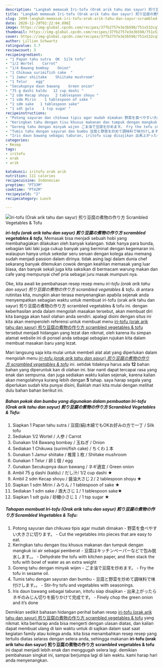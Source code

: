 ```yaml
---
description: "Langkah memasak Iri-tofu (Orak arik tahu dan sayur) 煎り豆腐の煮物の作り方 Scrambled Vegetables &amp;amp; Tofu yang enak"
title: "Langkah memasak Iri-tofu (Orak arik tahu dan sayur) 煎り豆腐の煮物の作り方 Scrambled Vegetables &amp;amp; Tofu yang enak"
slug: 2499-langkah-memasak-iri-tofu-orak-arik-tahu-dan-sayur-scrambled-vegetables-and-amp-tofu-yang-enak
date: 2020-12-29T02:22:04.898Z
image: https://img-global.cpcdn.com/recipes/37fb2757e3e3b598/751x532cq70/iri-tofu-orak-arik-tahu-dan-sayur-煎り豆腐の煮物の作り方-scrambled-vegetables-tofu-foto-resep-utama.jpg
thumbnail: https://img-global.cpcdn.com/recipes/37fb2757e3e3b598/751x532cq70/iri-tofu-orak-arik-tahu-dan-sayur-煎り豆腐の煮物の作り方-scrambled-vegetables-tofu-foto-resep-utama.jpg
cover: https://img-global.cpcdn.com/recipes/37fb2757e3e3b598/751x532cq70/iri-tofu-orak-arik-tahu-dan-sayur-煎り豆腐の煮物の作り方-scrambled-vegetables-tofu-foto-resep-utama.jpg
author: Lillian Schwartz
ratingvalue: 3.7
reviewcount: 3
recipeingredient:
- "1 Papan tahu sutra  OK  Silk tofu"
- "1/2 Wortel    Carrot"
- "1/4 Bawang bombay    Onion"
- "1 Chikuwa surimifish cake  "
- "1 Jamur shiitake    Shiitake mushroom"
- "1 Telur    egg"
- "Secukupnya daun bawang    Green onion"
- "75 g dashi kaldu   12 cup dashi "
- "2 sdm Kecap shoyu   2 tablespoon shoyu "
- "1 sdm Mirin    1 tablespoon of sake "
- "1 sdm sake   1 tablespoon sake"
- "1 sdt gula    1 tsp sugar "
recipeinstructions:
- "Potong sayuran dan chikuwa tipis agar mudah dimakan 野菜を食べやすい大きさに切ります。 Cut the vegetables into pieces that are easy to eat."
- "Keringkan tahu dengan tisu khusus makanan dan tumpuk dengan mangkuk isi air sebagai pemberat 豆腐はキッチンペーパーなどで包み脱水します。。 Dehydrate the tofu with kitchen paper, and then stack the tofu with bowl of water as an extra weight"
- "Goreng tahu dengan minyak wijen ごま油で豆腐を炒めます。 Fry the tofu in sesame oil."
- "Tumis tahu dengan sayuran dan bumbu 豆腐と野菜を炒めて調味料で味付けします。。 Stir-fry tofu and vegetables with seasonings."
- "Iris daun bawang sebagai taburan, iritofu siap disajikan 出来上がったらネギのみじん切りを振りかけて完成です。 Finely chop the green onion and it’s done"
categories:
- Resep
tags:
- iritofu
- orak
- arik

katakunci: iritofu orak arik 
nutrition: 111 calories
recipecuisine: Indonesian
preptime: "PT33M"
cooktime: "PT42M"
recipeyield: "2"
recipecategory: Lunch

---
```



![Iri-tofu (Orak arik tahu dan sayur) 煎り豆腐の煮物の作り方 Scrambled Vegetables &amp; Tofu](https://img-global.cpcdn.com/recipes/37fb2757e3e3b598/751x532cq70/iri-tofu-orak-arik-tahu-dan-sayur-煎り豆腐の煮物の作り方-scrambled-vegetables-tofu-foto-resep-utama.jpg)

<b><i>iri-tofu (orak arik tahu dan sayur) 煎り豆腐の煮物の作り方 scrambled vegetables &amp; tofu</i></b>, Memasak bisa menjadi sebuah hobi yang membahagiakan dilakukan oleh banyak kalangan. tidak hanya para bunda, sebagian laki laki juga cukup banyak yang berminat dengan kegemaran ini. walaupun hanya untuk sekedar seru seruan dengan kolega atau memang sudah menjadi passion dalam dirinya. tidak asing lagi dalam dunia chef sekarang banyak ditemukan cowok dengan keahlian memasak yang luar biasa, dan banyak sekali juga kita saksikan di bermacam warung makan dan cafe yang mempunyai chef pria sebagai juru masak mumpuni nya.

Oke, kita awali ke pembahasan resep resep menu <i>iri-tofu (orak arik tahu dan sayur) 煎り豆腐の煮物の作り方 scrambled vegetables &amp; tofu</i>. di antara rutinitas kita, mungkin akan terasa menyenangkan apabila sejenak anda menyempatkan sebagian waktu untuk membuat iri-tofu (orak arik tahu dan sayur) 煎り豆腐の煮物の作り方 scrambled vegetables &amp; tofu ini. dengan keberhasilan anda dalam mengolah masakan tersebut, akan membuat diri kita bangga akan hasil olahan anda sendiri. apalagi disini dengan situs ini kita akan memperoleh referensi untuk membuat menu <u>iri-tofu (orak arik tahu dan sayur) 煎り豆腐の煮物の作り方 scrambled vegetables &amp; tofu</u> tersebut menjadi hidangan yang lezat dan nikmat, oleh karena itu simpan alamat website ini di ponsel anda sebagai sebagian rujukan kita dalam membuat masakan baru yang lezat.




Mari langsung saja kita mulai untuk membeli alat alat yang diperlukan dalam mengolah menu <u><i>iri-tofu (orak arik tahu dan sayur) 煎り豆腐の煮物の作り方 scrambled vegetables &amp; tofu</i></u> ini. setidak tidaknya harus ada <b>12</b> bahan bahan yang diperuntuk kan di olahan ini. biar nanti dapat tercapai rasa yang enak dan sempurna. dan juga sediakan waktu kalian sejenak, karena kalian akan mengolahnya kurang lebih dengan <b>5</b> tahap. saya harap segala yang diperlukan sudah kita punyai disini, Baiklah mari kita mulai dengan melihat dulu bahan bahan berikut ini.

<!--inarticleads1-->

##### Bahan pokok dan bumbu yang digunakan dalam pembuatan Iri-tofu (Orak arik tahu dan sayur) 煎り豆腐の煮物の作り方 Scrambled Vegetables &amp; Tofu:

1. Siapkan 1 Papan tahu sutra / 豆腐(絹)木綿でもOKお好みの方で一丁 / Silk tofu
1. Sediakan 1/2 Wortel / 人参 / Carrot
1. Gunakan 1/4 Bawang bombay / 玉ねぎ / Onion
1. Sediakan 1 Chikuwa (surimi/fish cake) / ちくわ１本
1. Gunakan 1 Jamur shiitake / 椎茸１枚 / Shiitake mushroom
1. Gunakan 1 Telur / 卵１個 / egg
1. Gunakan Secukupnya daun bawang / ネギ適宜 / Green onion
1. Ambil 75 g dashi (kaldu) / だし汁/ 1/2 cup dashi ★
1. Ambil 2 sdm Kecap shoyu / 醤油大さじ２/ 2 tablespoon shoyu ★
1. Siapkan 1 sdm Mirin / みりん / 1 tablespoon of sake ★
1. Sediakan 1 sdm sake / 酒大さじ１/ 1 tablespoon sake★
1. Siapkan 1 sdt gula / 砂糖小さじ１ / 1 tsp sugar ★




<!--inarticleads2-->

##### Tahapan membuat Iri-tofu (Orak arik tahu dan sayur) 煎り豆腐の煮物の作り方 Scrambled Vegetables &amp; Tofu:

1. Potong sayuran dan chikuwa tipis agar mudah dimakan - 野菜を食べやすい大きさに切ります。 - Cut the vegetables into pieces that are easy to eat.
1. Keringkan tahu dengan tisu khusus makanan dan tumpuk dengan mangkuk isi air sebagai pemberat - 豆腐はキッチンペーパーなどで包み脱水します。。 - Dehydrate the tofu with kitchen paper, and then stack the tofu with bowl of water as an extra weight
1. Goreng tahu dengan minyak wijen - ごま油で豆腐を炒めます。 - Fry the tofu in sesame oil.
1. Tumis tahu dengan sayuran dan bumbu - 豆腐と野菜を炒めて調味料で味付けします。。 - Stir-fry tofu and vegetables with seasonings.
1. Iris daun bawang sebagai taburan, iritofu siap disajikan - 出来上がったらネギのみじん切りを振りかけて完成です。 - Finely chop the green onion and it’s done




Demikian sedikit bahasan hidangan perihal bahan resep <u>iri-tofu (orak arik tahu dan sayur) 煎り豆腐の煮物の作り方 scrambled vegetables &amp; tofu</u> yang nikmat. kita berharap anda bisa mengerti dengan ulasan diatas, dan kalian dapat membuat ulang di lain waktu untuk di sajikan dalam saat saat kegiatan family atau kolega anda. kita bisa menambahkan resep resep yang tertulis diatas selaras dengan selera anda, sehingga makanan <b>iri-tofu (orak arik tahu dan sayur) 煎り豆腐の煮物の作り方 scrambled vegetables &amp; tofu</b> ini dapat menjadi lebih enak dan menggugah selera lagi. demikian pembahasan singkat ini, sampai berjumpa lagi di lain waktu. kami harap hari anda menyenangkan.
